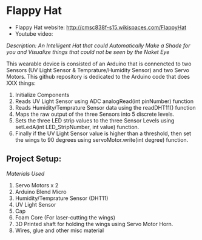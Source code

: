 # Flappy Hat

- Flappy Hat website: http://cmsc838f-s15.wikispaces.com/FlappyHat
- Youtube video: 

_Description: An Intelligent Hat that could Automatically Make a Shade for you and Visualize things that could not be seen by the Naket Eye_

This wearable device is consisted of an Arduino that is connencted to two Sensors (UV Light Sensor & Temprature/Humidity Sensor) and two Servo Motors. This github repository is dedicated to the Arduino code that does XXX things:

1. Initialize Components
2. Reads UV Light Sensor using ADC analogRead(int pinNumber) function
3. Reads Humidity/Temprature Sensor data using the readDHT11() function
4. Maps the raw output of the three Sensors into 5 discrete levels.
5. Sets the three LED strip values to the three Sensor Levels using setLedA(int LED_StripNumber, int value) function.
6. Finally if the UV Light Sensor value is higher than a threshold, then set the wings to 90 degrees using servoMotor.write(int degree) function.

## Project Setup:

_Materials Used_ 

1. Servo Motors x 2
2. Arduino Blend Micro
3. Humidity/Temprature Sensor (DHT11)
4. UV Light Sensor
5. Cap
6. Foam Core (For laser-cutting the wings)
7. 3D Printed shaft for holding the wings using Servo Motor Horn.
8. Wires, glue and other misc material
